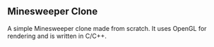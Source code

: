 ## Minesweeper Clone

A simple Minesweeper clone made from scratch. It uses OpenGL for rendering and is written in C/C++.